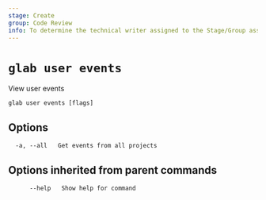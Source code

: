 ```yaml
---
stage: Create
group: Code Review
info: To determine the technical writer assigned to the Stage/Group associated with this page, see https://about.gitlab.com/handbook/product/ux/technical-writing/#assignments
---
```


<!--
This documentation is auto generated by a script.
Please do not edit this file directly, check cmd/gen-docs/docs.go.
-->

# `glab user events`

View user events

```plaintext
glab user events [flags]
```

## Options

```plaintext
  -a, --all   Get events from all projects
```

## Options inherited from parent commands

```plaintext
      --help   Show help for command
```
